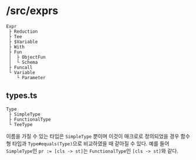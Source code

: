 # /src/exprs

```
Expr
 ├ Reduction
 ├ Tee
 ├ $Variable
 ├ With
 ├ Fun
 │  ├ ObjectFun
 │  └ Schema
 ├ Funcall
 └ Variable
    └ Parameter
```

## types.ts

```
Type
 ├ SimpleType
 ├ FunctionalType
 └ TeeType
```

이름을 가질 수 있는 타입은 `SimpleType` 뿐이며 이것이 매크로로 정의되었을 경우 함수형 타입과 `Type#equals(Type)`으로 비교하였을 때 같아질 수 있다. 예를 들어 `SimpleType`인 `pr := [cls -> st]`는 `FunctionalType`인 `[cls -> st]`와 같다.
